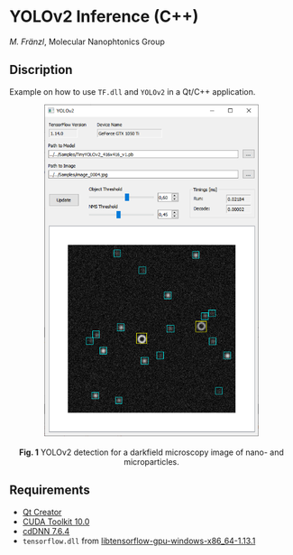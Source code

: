 # YOLOv2 Inference (C++)

*M. Fränzl*, Molecular Nanophtonics Group

## Discription

Example on how to use `TF.dll` and `YOLOv2` in a Qt/C++ application.

<p align="center">
  <img src="Resources/YOLOv2-Qt-Screenshot.png" width=380> <br><br>
  <b>Fig. 1</b> YOLOv2 detection for a darkfield microscopy image of nano- and microparticles.
</p>


## Requirements 

- [Qt Creator](https://www.qt.io/download-qt-installer)
- [CUDA Toolkit 10.0](https://developer.nvidia.com/cuda-10.0-download-archive)
- [cdDNN 7.6.4](https://developer.nvidia.com/rdp/cudnn-archive)
- `tensorflow.dll` from [libtensorflow-gpu-windows-x86_64-1.13.1](https://storage.googleapis.com/tensorflow/libtensorflow/libtensorflow-gpu-windows-x86_64-1.13.1.zip)




